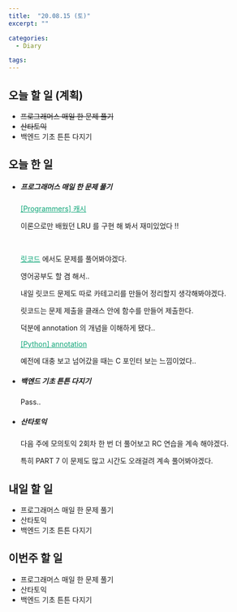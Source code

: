 ```yaml
---
title:  "20.08.15 (토)"
excerpt: ""

categories:
  - Diary

tags:
---
```


## 오늘 할 일 (계획)

- ~~프로그래머스 매일 한 문제 풀기~~
- ~~산타토익~~
- 백엔드 기초 튼튼 다지기

## 오늘 한 일

- ##### 프로그래머스 매일 한 문제 풀기

  <a href="https://nam-ki-bok.github.io/quiz/Quiz_Cache/" style="color:#0FA678">[Programmers] 캐시</a>
  
  이론으로만 배웠던 LRU 를 구현 해 봐서 재미있었다 !!
  
  <br>
  
  <a href="https://leetcode.com/" style="color:#0FA678" target="_blank">릿코드</a> 에서도 문제를 풀어봐야겠다.
  
  영어공부도 할 겸 해서..
  
  내일 릿코드 문제도 따로 카테고리를 만들어 정리할지 생각해봐야겠다.
  
  릿코드는 문제 제출을 클래스 안에 함수를 만들어 제출한다.
  
  덕분에 annotation 의 개념을 이해하게 됐다..
  
  <a href="https://nam-ki-bok.github.io/python/Python_annotation/" style="color:#0FA678">[Python] annotation</a>
  
  예전에 대충 보고 넘어갔을 때는 C 포인터 보는 느낌이었다..
  
- ##### 백엔드 기초 튼튼 다지기

  Pass.. 

- ##### 산타토익

  다음 주에 모의토익 2회차 한 번 더 풀어보고 RC 연습을 계속 해야겠다.

  특히 PART 7 이 문제도 많고 시간도 오래걸려 계속 풀어봐야겠다.

## 내일 할 일

- 프로그래머스 매일 한 문제 풀기
- 산타토익
- 백엔드 기초 튼튼 다지기

## 이번주 할 일

- 프로그래머스 매일 한 문제 풀기
- 산타토익
- 백엔드 기초 튼튼 다지기
